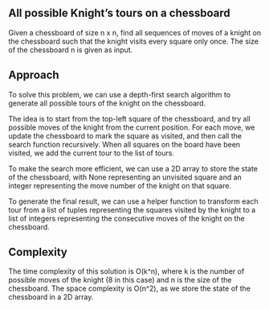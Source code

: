 ## All possible Knight’s tours on a chessboard

Given a chessboard of size n x n, find all sequences of moves of a knight on the chessboard such that the knight visits every square only once. The size of the chessboard n is given as input.

## Approach

To solve this problem, we can use a depth-first search algorithm to generate all possible tours of the knight on the chessboard.

The idea is to start from the top-left square of the chessboard, and try all possible moves of the knight from the current position. For each move, we update the chessboard to mark the square as visited, and then call the search function recursively. When all squares on the board have been visited, we add the current tour to the list of tours.

To make the search more efficient, we can use a 2D array to store the state of the chessboard, with None representing an unvisited square and an integer representing the move number of the knight on that square.

To generate the final result, we can use a helper function to transform each tour from a list of tuples representing the squares visited by the knight to a list of integers representing the consecutive moves of the knight on the chessboard.

## Complexity

The time complexity of this solution is O(k^n), where k is the number of possible moves of the knight (8 in this case) and n is the size of the chessboard. The space complexity is O(n^2), as we store the state of the chessboard in a 2D array.